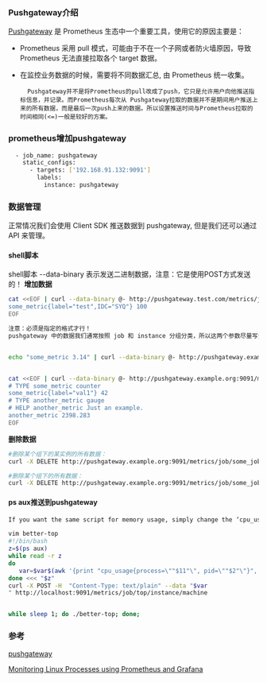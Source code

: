 

### Pushgateway介绍



[Pushgateway](https://github.com/prometheus/pushgateway) 是 Prometheus 生态中一个重要工具，使用它的原因主要是：

- Prometheus 采用 pull 模式，可能由于不在一个子网或者防火墙原因，导致 Prometheus 无法直接拉取各个 target 数据。

- 在监控业务数据的时候，需要将不同数据汇总, 由 Prometheus 统一收集。

		Pushgateway并不是将Prometheus的pull改成了push，它只是允许用户向他推送指标信息，并记录。而Prometheus每次从 Pushgateway拉取的数据并不是期间用户推送上来的所有数据，而是最后一次push上来的数据。所以设置推送时间与Prometheus拉取的时间相同(<=)一般是较好的方案。

### prometheus增加pushgateway

```bash
  - job_name: pushgateway
    static_configs:
      - targets: ['192.168.91.132:9091']
        labels:
          instance: pushgateway
```

### 数据管理

正常情况我们会使用 Client SDK 推送数据到 pushgateway, 但是我们还可以通过 API 来管理。

#### shell脚本

shell脚本 --data-binary 表示发送二进制数据，注意：它是使用POST方式发送的！ 
**增加数据**

```bash
cat <<EOF | curl --data-binary @- http://pushgateway.test.com/metrics/job/some_job/instance/some_instance
some_metric{label="test",IDC="SYQ"} 100
EOF

注意：必须是指定的格式才行！ 
pushgateway 中的数据我们通常按照 job 和 instance 分组分类，所以这两个参数尽量写全


echo "some_metric 3.14" | curl --data-binary @- http://pushgateway.example.org:9091/metrics/job/some_job


cat <<EOF | curl --data-binary @- http://pushgateway.example.org:9091/metrics/job/some_job/instance/some_instance
# TYPE some_metric counter
some_metric{label="val1"} 42
# TYPE another_metric gauge
# HELP another_metric Just an example.
another_metric 2398.283
EOF
```

**删除数据**

```bash
#删除某个组下的某实例的所有数据：
curl -X DELETE http://pushgateway.example.org:9091/metrics/job/some_job/instance/some_instance

#删除某个组下的所有数据：
curl -X DELETE http://pushgateway.example.org:9091/metrics/job/some_job
```

#### ps aux推送到pushgateway

```bash
If you want the same script for memory usage, simply change the ‘cpu_usage’ label to ‘memory_usage’ and the $3z to $4z

vim better-top 
#!/bin/bash
z=$(ps aux)
while read -r z
do
   var=$var$(awk '{print "cpu_usage{process=\""$11"\", pid=\""$2"\"}", $3z}');
done <<< "$z"
curl -X POST -H  "Content-Type: text/plain" --data "$var
" http://localhost:9091/metrics/job/top/instance/machine


while sleep 1; do ./better-top; done;
```



### 参考

[pushgateway](https://www.cnblogs.com/xiao987334176/p/9933963.html)

[Monitoring Linux Processes using Prometheus and Grafana](https://medium.com/schkn/monitoring-linux-processes-using-prometheus-and-grafana-113b3e271971)